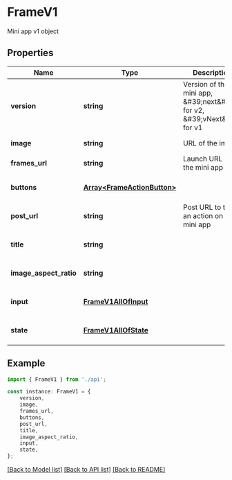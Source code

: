 # FrameV1

Mini app v1 object

## Properties

Name | Type | Description | Notes
------------ | ------------- | ------------- | -------------
**version** | **string** | Version of the mini app, \&#39;next\&#39; for v2, \&#39;vNext\&#39; for v1 | [default to undefined]
**image** | **string** | URL of the image | [default to undefined]
**frames_url** | **string** | Launch URL of the mini app | [default to undefined]
**buttons** | [**Array&lt;FrameActionButton&gt;**](FrameActionButton.md) |  | [optional] [default to undefined]
**post_url** | **string** | Post URL to take an action on this mini app | [optional] [default to undefined]
**title** | **string** |  | [optional] [default to undefined]
**image_aspect_ratio** | **string** |  | [optional] [default to undefined]
**input** | [**FrameV1AllOfInput**](FrameV1AllOfInput.md) |  | [optional] [default to undefined]
**state** | [**FrameV1AllOfState**](FrameV1AllOfState.md) |  | [optional] [default to undefined]

## Example

```typescript
import { FrameV1 } from './api';

const instance: FrameV1 = {
    version,
    image,
    frames_url,
    buttons,
    post_url,
    title,
    image_aspect_ratio,
    input,
    state,
};
```

[[Back to Model list]](../README.md#documentation-for-models) [[Back to API list]](../README.md#documentation-for-api-endpoints) [[Back to README]](../README.md)
